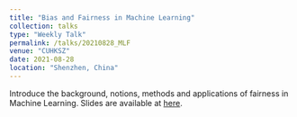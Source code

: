 ```yaml
---
title: "Bias and Fairness in Machine Learning"
collection: talks
type: "Weekly Talk"
permalink: /talks/20210828_MLF
venue: "CUHKSZ"
date: 2021-08-28
location: "Shenzhen, China"
---
```


Introduce the background, notions, methods and applications of fairness in Machine Learning. Slides are available at [here](https://drive.google.com/file/d/1l1QPAWV2iLiMdezg-jRA9vwmdbX5hxo2/view?usp=sharing).
